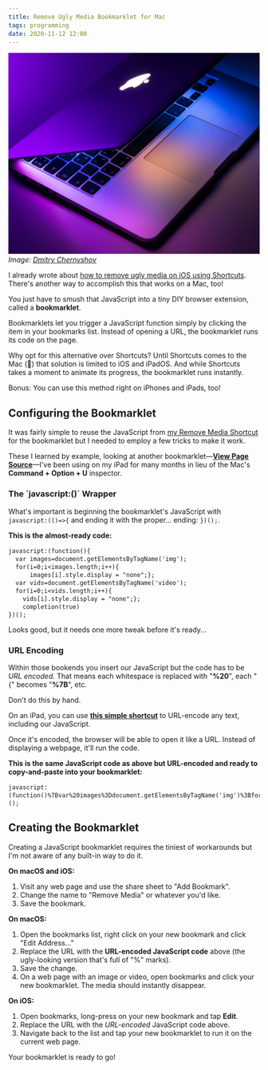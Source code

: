 ```yaml
---
title: Remove Ugly Media Bookmarklet for Mac
tags: programming
date: 2020-11-12 12:00
---
```


<!-- description: Use a little JavaScript to create a simple bookmarklet that removes unsightly or distracting media from webpages. -->

![A silver MacBook opening its lid with ambient purple light.](/assets/images/silver-macbook-opening-lid.jpg)
_Image: [Dmitry Chernyshov][dmitrychernyshov]_

I already wrote about [how to remove ugly media on iOS using Shortcuts][shortcuts-article]. There's another way to accomplish this that works on a Mac, too!

You just have to smush that JavaScript into a tiny DIY browser extension, called a **bookmarklet**.

Bookmarklets let you trigger a JavaScript function simply by clicking the item in your bookmarks list. Instead of opening a URL, the bookmarklet runs its code on the page.

Why opt for this alternative over Shortcuts? Until Shortcuts comes to the Mac (🤞) that solution is limited to iOS and iPadOS. And while Shortcuts takes a moment to animate its progress, the bookmarklet runs instantly.

Bonus: You can use this method right on iPhones and iPads, too!

## Configuring the Bookmarklet

It was fairly simple to reuse the JavaScript from [my Remove Media Shortcut][shortcut] for the bookmarklet but I needed to employ a few tricks to make it work.

These I learned by example, looking at another bookmarklet—**[View Page Source][source-bookmarklet]**—I've been using on my iPad for many months in lieu of the Mac's **Command + Option + U** inspector.

### The \`javascript:()` Wrapper

What's important is beginning the bookmarklet's JavaScript with `javascript:(()=>{` and ending it with the proper… ending: `})();`.

**This is the almost-ready code:**

```
javascript:(function(){
  var images=document.getElementsByTagName('img');
  for(i=0;i<images.length;i++){
      images[i].style.display = "none";};
  var vids=document.getElementsByTagName('video');
  for(i=0;i<vids.length;i++){
    vids[i].style.display = "none";};
    completion(true)
})();
```

Looks good, but it needs one more tweak before it's ready…

### URL Encoding

Within those bookends you insert our JavaScript but the code has to be _URL encoded_. That means each whitespace is replaced with "**%20**", each "{" becomes "**%7B**", etc.

Don't do this by hand.

On an iPad, you can use **[this simple shortcut][encode-sc]** to URL-encode any text, including our JavaScript.

Once it's encoded, the browser will be able to open it like a URL. Instead of displaying a webpage, it'll run the code.

**This is the same JavaScript code as above but URL-encoded and ready to copy-and-paste into your bookmarklet:**

```
javascript:(function()%7Bvar%20images%3Ddocument.getElementsByTagName('img')%3Bfor(i%3D0%3Bi%3Cimages.length%3Bi%2B%2B)%7Bimages%5Bi%5D.style.display%20%3D%20%22none%22%3B%7D%3Bvar%20vids%3Ddocument.getElementsByTagName('video')%3Bfor(i%3D0%3Bi%3Cvids.length%3Bi%2B%2B)%7Bvids%5Bi%5D.style.display%20%3D%20%22none%22%3B%7D%3Bcompletion(true)%7D)();
```

## Creating the Bookmarklet

Creating a JavaScript bookmarklet requires the tiniest of workarounds but I'm not aware of any built-in way to do it.

**On macOS and iOS:**
1. Visit any web page and use the share sheet to "Add Bookmark".
2. Change the name to "Remove Media" or whatever you'd like.
3. Save the bookmark.

**On macOS:**
1. Open the bookmarks list, right click on your new bookmark and click "Edit Address…"
2. Replace the URL with the **URL-encoded JavaScript code** above (the ugly-looking version that's full of "%" marks).
3. Save the change.
4. On a web page with an image or video, open bookmarks and click your new bookmarklet. The media should instantly disappear.

**On iOS:**
1. Open bookmarks, long-press on your new bookmark and tap **Edit**.
2. Replace the URL with the *URL-encoded* JavaScript code above.
3. Navigate back to the list and tap your new bookmarklet to run it on the current web page.

Your bookmarklet is ready to go!


[source-bookmarklet]: https://ole.michelsen.dk/blog/view-source-on-the-ipad-and-iphone/
[encode-sc]: https://www.icloud.com/shortcuts/f3e148e6274147d59c355adf68445e7a
[shortcuts-article]: /blog/remove-media-shortcut
[shortcut]: https://www.icloud.com/shortcuts/c68e71a5ccf74cf589859630904bd2b8
[dmitrychernyshov]: https://unsplash.com/@oneor0
